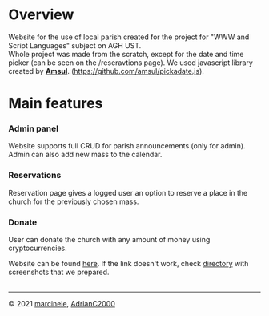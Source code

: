 # Overview
Website for the use of local parish created for the project for "WWW and Script Languages" subject on AGH UST.
<br>
Whole project was made from the scratch, except for the date and time picker (can be seen on the /reseravtions page). 
We used javascript library created by [**Amsul**](https://github.com/amsul). (https://github.com/amsul/pickadate.js). 

# Main features
### Admin panel
Website supports full CRUD for parish announcements (only for admin). <br> Admin can also add new mass to the calendar.
<br>
### Reservations
Reservation page gives a logged user an option to reserve a place in the church for the previously chosen mass.
### Donate
User can donate the church with any amount of money using cryptocurrencies.

Website can be found [here](https://s103.labagh.pl/). If the link doesn't work, check [directory]() with screenshots 
that we prepared.
<br><br>

---

© 2021 [marcinele](https://github.com/marcinele), [AdrianC2000](https://github.com/AdrianC2000)